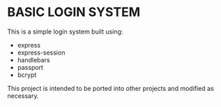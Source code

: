 # BASIC LOGIN SYSTEM

This is a simple login system built using:

* express
* express-session
* handlebars
* passport
* bcrypt

This project is intended to be ported into other projects and modified as necessary.
